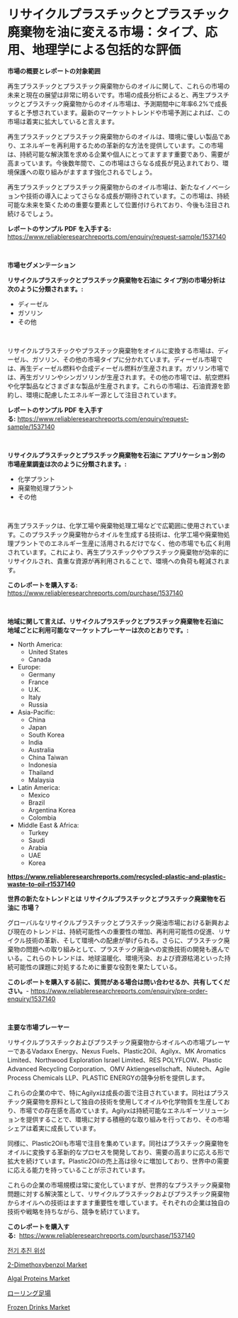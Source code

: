 <p><h1>リサイクルプラスチックとプラスチック廃棄物を油に変える市場：タイプ、応用、地理学による包括的な評価</h1></p><p><strong>市場の概要とレポートの対象範囲</strong></p>
<p><p>再生プラスチックとプラスチック廃棄物からのオイルに関して、これらの市場の未来と現在の展望は非常に明るいです。市場の成長分析によると、再生プラスチックとプラスチック廃棄物からのオイル市場は、予測期間中に年率6.2%で成長すると予想されています。最新のマーケットトレンドや市場予測によれば、この市場は着実に拡大していると言えます。</p><p>再生プラスチックとプラスチック廃棄物からのオイルは、環境に優しい製品であり、エネルギーを再利用するための革新的な方法を提供しています。この市場は、持続可能な解決策を求める企業や個人にとってますます重要であり、需要が高まっています。今後数年間で、この市場はさらなる成長が見込まれており、環境保護への取り組みがますます強化されるでしょう。</p><p>再生プラスチックとプラスチック廃棄物からのオイル市場は、新たなイノベーションや技術の導入によってさらなる成長が期待されています。この市場は、持続可能な未来を築くための重要な要素として位置付けられており、今後も注目され続けるでしょう。</p></p>
<p><strong>レポートのサンプル PDF を入手する:</strong> <a href="https://www.reliableresearchreports.com/enquiry/request-sample/1537140">https://www.reliableresearchreports.com/enquiry/request-sample/1537140</a></p>
<p>&nbsp;</p>
<p><strong>市場セグメンテーション</strong></p>
<p><strong>リサイクルプラスチックとプラスチック廃棄物を石油に タイプ別の市場分析は次のように分類されます。:</strong></p>
<p><ul><li>ディーゼル</li><li>ガソリン</li><li>その他</li></ul></p>
<p>&nbsp;</p>
<p><p>リサイクルプラスチックやプラスチック廃棄物をオイルに変換する市場は、ディーゼル、ガソリン、その他の市場タイプに分かれています。ディーゼル市場では、再生ディーゼル燃料や合成ディーゼル燃料が生産されます。ガソリン市場では、再生ガソリンやシンガソリンが生産されます。その他の市場では、航空燃料や化学製品などさまざまな製品が生産されます。これらの市場は、石油資源を節約し、環境に配慮したエネルギー源として注目されています。</p></p>
<p><strong>レポートのサンプル PDF を入手する:</strong>&nbsp;<a href="https://www.reliableresearchreports.com/enquiry/request-sample/1537140">https://www.reliableresearchreports.com/enquiry/request-sample/1537140</a></p>
<p>&nbsp;</p>
<p><strong> リサイクルプラスチックとプラスチック廃棄物を石油に アプリケーション別の市場産業調査は次のように分類されます。:</strong></p>
<p><ul><li>化学プラント</li><li>廃棄物処理プラント</li><li>その他</li></ul></p>
<p>&nbsp;</p>
<p><p>再生プラスチックは、化学工場や廃棄物処理工場などで広範囲に使用されています。このプラスチック廃棄物からオイルを生成する技術は、化学工場や廃棄物処理プラントでのエネルギー生産に活用されるだけでなく、他の市場でも広く利用されています。これにより、再生プラスチックやプラスチック廃棄物が効率的にリサイクルされ、貴重な資源が再利用されることで、環境への負荷も軽減されます。</p></p>
<p><strong>このレポートを購入する:</strong>&nbsp; <a href="https://www.reliableresearchreports.com/purchase/1537140">https://www.reliableresearchreports.com/purchase/1537140</a></p>
<p>&nbsp;</p>
<p><strong>地域に関して言えば、リサイクルプラスチックとプラスチック廃棄物を石油に 地域ごとに利用可能なマーケットプレーヤーは次のとおりです。:</strong></p>
<p><ul>
    <li>
        North America:
        <ul>
            <li>United States</li>
            <li>Canada</li>
        </ul>
    </li>
    <li>
        Europe:
        <ul>
            <li>Germany</li>
            <li>France</li>
            <li>U.K.</li>
            <li>Italy</li>
            <li>Russia</li>
        </ul>
    </li>
    <li>
        Asia-Pacific:
        <ul>
            <li>China</li>
            <li>Japan</li>
            <li>South Korea</li>
            <li>India</li>
            <li>Australia</li>
            <li>China Taiwan</li>
            <li>Indonesia</li>
            <li>Thailand</li>
            <li>Malaysia</li>
        </ul>
    </li>
    <li>
        Latin America:
        <ul>
            <li>Mexico</li>
            <li>Brazil</li>
            <li>Argentina Korea</li>
            <li>Colombia</li>
        </ul>
    </li>
    <li>
        Middle East & Africa:
        <ul>
            <li>Turkey</li>
            <li>Saudi</li>
            <li>Arabia</li>
            <li>UAE</li>
            <li>Korea</li>
        </ul>
    </li>
    </ul></p>
<p><strong><a href="https://www.reliableresearchreports.com/recycled-plastic-and-plastic-waste-to-oil-r1537140">https://www.reliableresearchreports.com/recycled-plastic-and-plastic-waste-to-oil-r1537140</a></strong>&nbsp;</p>
<p><strong>世界の新たなトレンドとは リサイクルプラスチックとプラスチック廃棄物を石油に 市場？</strong></p>
<p><p>グローバルなリサイクルプラスチックとプラスチック廃油市場における新興および現在のトレンドは、持続可能性への重要性の増加、再利用可能性の促進、リサイクル技術の革新、そして環境への配慮が挙げられる。さらに、プラスチック廃棄物の問題への取り組みとして、プラスチック廃油への変換技術の開発も進んでいる。これらのトレンドは、地球温暖化、環境汚染、および資源枯渇といった持続可能性の課題に対処するために重要な役割を果たしている。</p></p>
<p><strong>このレポートを購入する前に、質問がある場合は問い合わせるか、共有してください。</strong>- <a href="https://www.reliableresearchreports.com/enquiry/pre-order-enquiry/1537140">https://www.reliableresearchreports.com/enquiry/pre-order-enquiry/1537140</a></p>
<p>&nbsp;</p>
<p><strong>主要な市場プレーヤー</strong></p>
<p><p>リサイクルプラスチックおよびプラスチック廃棄物からオイルへの市場プレーヤーであるVadaxx Energy、Nexus Fuels、Plastic2Oil、Agilyx、MK Aromatics Limited、Northwood Exploration Israel Limited、RES POLYFLOW、Plastic Advanced Recycling Corporation、OMV Aktiengesellschaft、Niutech、Agile Process Chemicals LLP、PLASTIC ENERGYの競争分析を提供します。</p><p>これらの企業の中で、特にAgilyxは成長の面で注目されています。同社はプラスチック廃棄物を原料として独自の技術を使用してオイルや化学物質を生産しており、市場での存在感を高めています。Agilyxは持続可能なエネルギーソリューションを提供することで、環境に対する積極的な取り組みを行っており、その市場シェアは着実に成長しています。</p><p>同様に、Plastic2Oilも市場で注目を集めています。同社はプラスチック廃棄物をオイルに変換する革新的なプロセスを開発しており、需要の高まりに応える形で拡大を続けています。Plastic2Oilの売上高は徐々に増加しており、世界中の需要に応える能力を持っていることが示されています。</p><p>これらの企業の市場規模は常に変化していますが、世界的なプラスチック廃棄物問題に対する解決策として、リサイクルプラスチックおよびプラスチック廃棄物からオイルへの技術はますます重要性を増しています。それぞれの企業は独自の技術や戦略を持ちながら、競争を続けています。</p></p>
<p><strong>このレポートを購入する:</strong>&nbsp;&nbsp;<a href="https://www.reliableresearchreports.com/purchase/1537140">https://www.reliableresearchreports.com/purchase/1537140</a></p>
<p><p><a href="https://github.com/Elenrrera7685/Market-Research-Report-List-1/blob/main/970235717117.md">전기 추진 위성</a></p><p><a href="https://issuu.com/reportprime-2/docs/2-dimethoxybenzol-market-size-2030.pptx">2-Dimethoxybenzol Market</a></p><p><a href="https://github.com/bmorecock/Market-Research-Report-List-2/blob/main/algal-proteins-market.md">Algal Proteins Market</a></p><p><a href="https://github.com/ReyesKohler20231/Market-Research-Report-List-1/blob/main/685005118523.md">ローリング足場</a></p><p><a href="https://github.com/jsmusil/Market-Research-Report-List-2/blob/main/frozen-drinks-market.md">Frozen Drinks Market</a></p></p>